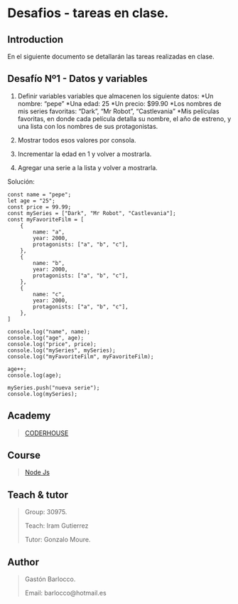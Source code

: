 # Desafios - tareas en clase.

## Introduction
En el siguiente documento se detallarán las tareas realizadas en clase.

## Desafío Nº1 - Datos y variables
1) Definir variables variables que almacenen los siguiente datos:
*Un nombre: “pepe”
*Una edad: 25
*Un precio: $99.90
*Los nombres de mis series favoritas: “Dark”, “Mr Robot”, “Castlevania”
*Mis películas favoritas, en donde cada película detalla su nombre, el año de estreno, y una lista con los nombres de sus protagonistas.

2) Mostrar todos esos valores por consola.

3) Incrementar la edad en 1 y volver a mostrarla.

4) Agregar una serie a la lista y volver a mostrarla.

Solución:

``` 
const name = "pepe";
let age = "25";
const price = 99.99;
const mySeries = ["Dark", "Mr Robot", "Castlevania"];
const myFavoriteFilm = [
    {
        name: "a",
        year: 2000,
        protagonists: ["a", "b", "c"],
    },
    {
        name: "b",
        year: 2000,
        protagonists: ["a", "b", "c"],
    },
    {
        name: "c",
        year: 2000,
        protagonists: ["a", "b", "c"],
    },
]

console.log("name", name);
console.log("age", age);
console.log("price", price);
console.log("mySeries", mySeries);
console.log("myFavoriteFilm", myFavoriteFilm);

age++;
console.log(age);

mySeries.push("nueva serie");
console.log(mySeries);
```

## Academy
> [CODERHOUSE](https://www.coderhouse.com.uy)


## Course
> [Node Js](https://www.coderhouse.com.uy/online/programacion-backend)


## Teach & tutor
> <p>Group: 30975.</p>
> <p>Teach: Iram Gutierrez</p>
> <p>Tutor: Gonzalo Moure.</p> 


## Author
> <p>Gastón Barlocco. </p>
> <p>Email: barlocco@hotmail.es </p>

